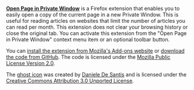 **[Open Page in Private Window](https://addons.mozilla.org/firefox/addon/open-page-in-private-window/)** is a Firefox extension that enables you to easily open a copy of the current page in a new Private Window. This is useful for reading articles on websites that limit the number of articles you can read per month. This extension does not clear your browsing history or close the original tab. You can activate this extension from the "Open Page in Private Window" context menu item or an optional toolbar button.

You can [install the extension from Mozilla's Add-ons website](https://addons.mozilla.org/firefox/addon/open-page-in-private-window/) or [download the code from GitHub](https://github.com/cpeterso/Open-Page-in-Private-Window/). The code is licensed under the [Mozilla Public License Version 2.0](https://www.mozilla.org/media/MPL/2.0/index.txt).

The [ghost icon](https://www.iconfinder.com/icons/744561/dead_ghost_halloween_horror_monster_phantom_scary_icon) was created by [Daniele De Santis](http://www.danieledesantis.net/) and is licensed under the [Creative Commons Attribution 3.0 Unported License](https://creativecommons.org/licenses/by/3.0/).
